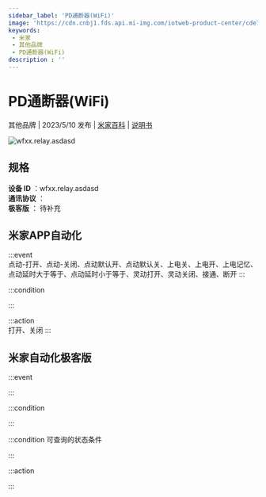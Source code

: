 ```yaml
---
sidebar_label: 'PD通断器(WiFi)'
image: 'https://cdn.cnbj1.fds.api.mi-img.com/iotweb-product-center/cde7c21db650028314db5b9a6dfbd82a_1681461459873.png?GalaxyAccessKeyId=AKVGLQWBOVIRQ3XLEW&Expires=9223372036854775807&Signature=55aXTNDHLnVc9357bYCgjzYW96Q='
keywords: 
 - 米家
 - 其他品牌
 - PD通断器(WiFi)
description : ''
---
```

# PD通断器(WiFi)

其他品牌 | 2023/5/10 发布 | [米家百科](https://home.mi.com/webapp/content/baike/product/index.html?model=wfxx.relay.asdasd) | [说明书](https://home.mi.com/views/introduction.html?model=wfxx.relay.asdasd&region=cn)

![wfxx.relay.asdasd](https://cdn.cnbj1.fds.api.mi-img.com/iotweb-product-center/cde7c21db650028314db5b9a6dfbd82a_1681461459873.png?GalaxyAccessKeyId=AKVGLQWBOVIRQ3XLEW&Expires=9223372036854775807&Signature=55aXTNDHLnVc9357bYCgjzYW96Q=)

## 规格  
> 
**设备 ID** ：wfxx.relay.asdasd  
**通讯协议** ：  
**极客版**  ： 待补充 


## 米家APP自动化  

:::event  
点动-打开、点动-关闭、点动默认开、点动默认关、上电关、上电开、上电记忆、点动延时大于等于、点动延时小于等于、灵动打开、灵动关闭、接通、断开
:::

:::condition  

:::

:::action   
打开、关闭
:::

## 米家自动化极客版  

:::event  

:::

:::condition  

:::

:::condition 可查询的状态条件  

:::

:::action  

:::

        
